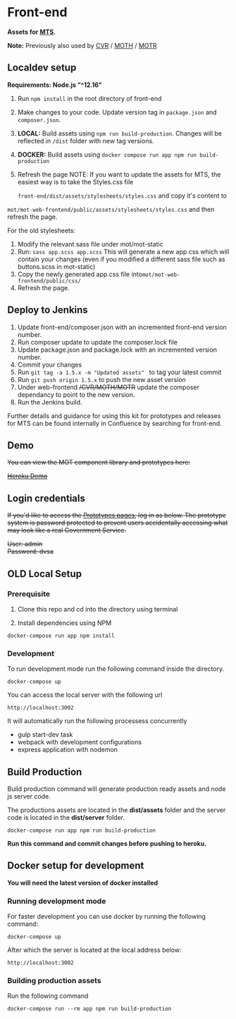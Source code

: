 # Front-end
**Assets for [MTS](https://gitlab.mot.dvsacloud.uk/mot/mot).**

**Note:** Previously also used by [CVR](https://gitlab.mot.dvsacloud.uk/vehicle-recalls/recalls-app) / [MOTH](https://github.com/dvsa/mot-history) / [MOTR](https://github.com/dvsa/motr)

## Localdev setup

**Requirements: Node.js "^12.16"**

1. Run `npm install` in the root directory of front-end
2. Make changes to your code. Update version tag in `package.json` and `composer.json`.
3. **LOCAL:** Build assets using `npm run build-production`. Changes will be reflected in `/dist` folder with new tag versions.
4. **DOCKER:** Build assets using 
```docker compose run app npm run build-production```
5. Refresh the page
NOTE:
   If you want to update the assets for MTS, the easiest way is to take the Styles.css file
   
   ```front-end/dist/assets/stylesheets/styles.css```
   and copy it's content to
   
  ```mot/mot-web-frontend/public/assets/stylesheets/styles.css``` 
   and then refresh the page.

For the old stylesheets:
1. Modify the relevant sass file under mot/mot-static
2. Run:
```sass app.scss app.scss```
   This will generate a new app.css which will contain your changes (even if you modified a different sass file
   such as buttons.scss in mot-static)
3. Copy the newly generated app.css file into```mot/mot-web-frontend/public/css/```
4. Refresh the page. 

## Deploy to Jenkins
1. Update front-end/composer.json with an incremented front-end version number.
2. Run composer update to update the composer.lock file   
3. Update package.json and package.lock with an incremented version number.
4. Commit your changes
5. Run ```git tag -a 1.5.x -m "Updated assets" ``` to tag your latest commit
6. Run ```git push origin 1.5.x``` to push the new asset version
7. Under web-frontend ~~/CVR/MOTH/MOTR~~ update the composer dependancy to point to the new version.
8. Run the Jenkins build.

Further details and guidance for using this kit for prototypes and releases for MTS can be found internally in Confluence by searching for front-end.

## Demo

~~You can view the MOT component library and prototypes here:~~

~~[Heroku Demo](https://dvsa-front-end.herokuapp.com/)~~

## Login credentials

~~If you'd like to access the [Prototypes pages](https://dvsa-front-end.herokuapp.com/prototypes), log in as below.
The prototype system is password protected to prevent users accidentally accessing what may look like a real Government Service.~~

~~User: admin~~  
~~Password: dvsa~~  


## OLD Local Setup 

### Prerequisite

1. Clone this repo and cd into the directory using terminal

2. Install dependencies using NPM

```shell
docker-compose run app npm install
```

### Development

To run development mode run the following command inside the directory.

```shell
docker-compose up
```

You can access the local server with the following url

```
http://localhost:3002
```

It will automatically run the following processess concurrently

* gulp start-dev task
* webpack with development configurations
* express application with nodemon


## Build Production

Build production command will generate production ready assets and node js server code.

The productions assets are located in the **dist/assets** folder and the server code is located in the **dist/server** folder.

```shell
docker-compose run app npm run build-production
```

**Run this command and commit changes before pushing to heroku.**

## Docker setup for development

**You will need the latest version of docker installed**

### Running development mode

For faster development you can use docker by running the following command:

```shell
docker-compose up
```

After which the server is located at the local address below:

```
http://localhost:3002
```

### Building production assets

Run the following command

```shell
docker-compose run --rm app npm run build-production
```
